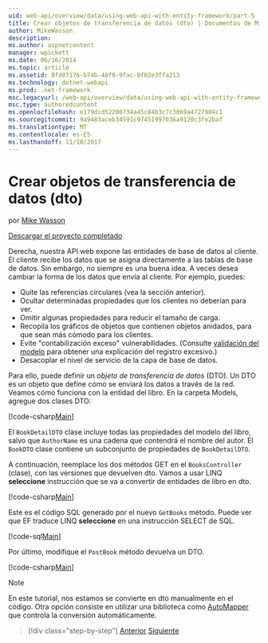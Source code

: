 ```yaml
---
uid: web-api/overview/data/using-web-api-with-entity-framework/part-5
title: Crear objetos de transferencia de datos (dto) | Documentos de Microsoft
author: MikeWasson
description: 
ms.author: aspnetcontent
manager: wpickett
ms.date: 06/16/2014
ms.topic: article
ms.assetid: 0fd07176-b74b-48f0-9fac-0f02e3ffa213
ms.technology: dotnet-webapi
ms.prod: .net-framework
msc.legacyurl: /web-api/overview/data/using-web-api-with-entity-framework/part-5
msc.type: authoredcontent
ms.openlocfilehash: e179dcd52200734a45c84b3c7c3069a4727904c1
ms.sourcegitcommit: 9a9483aceb34591c97451997036a9120c3fe2baf
ms.translationtype: MT
ms.contentlocale: es-ES
ms.lasthandoff: 11/10/2017
---
```

<a name="create-data-transfer-objects-dtos"></a>Crear objetos de transferencia de datos (dto)
====================
por [Mike Wasson](https://github.com/MikeWasson)

[Descargar el proyecto completado](https://github.com/MikeWasson/BookService)

Derecha, nuestra API web expone las entidades de base de datos al cliente. El cliente recibe los datos que se asigna directamente a las tablas de base de datos. Sin embargo, no siempre es una buena idea. A veces desea cambiar la forma de los datos que envía al cliente. Por ejemplo, puedes:

- Quite las referencias circulares (vea la sección anterior).
- Ocultar determinadas propiedades que los clientes no deberían para ver.
- Omitir algunas propiedades para reducir el tamaño de carga.
- Recopila los gráficos de objetos que contienen objetos anidados, para que sean más cómodo para los clientes.
- Evite "contabilización exceso" vulnerabilidades. (Consulte [validación del modelo](../../formats-and-model-binding/model-validation-in-aspnet-web-api.md) para obtener una explicación del registro excesivo.)
- Desacoplar el nivel de servicio de la capa de base de datos.

Para ello, puede definir un *objeto de transferencia de datos* (DTO). Un DTO es un objeto que define cómo se enviará los datos a través de la red. Veamos cómo funciona con la entidad del libro. En la carpeta Models, agregue dos clases DTO:

[!code-csharp[Main](part-5/samples/sample1.cs)]

El `BookDetailDTO` clase incluye todas las propiedades del modelo del libro, salvo que `AuthorName` es una cadena que contendrá el nombre del autor. El `BookDTO` clase contiene un subconjunto de propiedades de `BookDetailDTO`.

A continuación, reemplace los dos métodos GET en el `BooksController` (clase), con las versiones que devuelven dto. Vamos a usar LINQ **seleccione** instrucción que se va a convertir de entidades de libro en dto.

[!code-csharp[Main](part-5/samples/sample2.cs)]

Este es el código SQL generado por el nuevo `GetBooks` método. Puede ver que EF traduce LINQ **seleccione** en una instrucción SELECT de SQL.

[!code-sql[Main](part-5/samples/sample3.sql)]

Por último, modifique el `PostBook` método devuelva un DTO.

[!code-csharp[Main](part-5/samples/sample4.cs)]

> [!NOTE]
> En este tutorial, nos estamos se convierte en dto manualmente en el código. Otra opción consiste en utilizar una biblioteca como [AutoMapper](http://automapper.org/) que controla la conversión automáticamente.

>[!div class="step-by-step"]
[Anterior](part-4.md)
[Siguiente](part-6.md)
